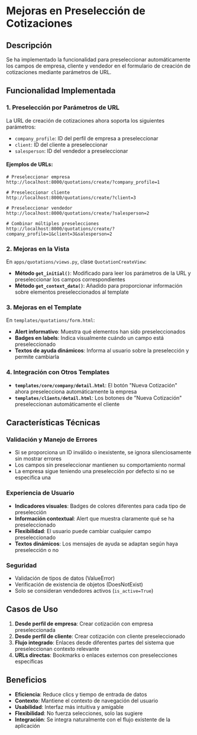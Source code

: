 # Mejoras en Preselección de Cotizaciones

## Descripción
Se ha implementado la funcionalidad para preseleccionar automáticamente los campos de empresa, cliente y vendedor en el formulario de creación de cotizaciones mediante parámetros de URL.

## Funcionalidad Implementada

### 1. Preselección por Parámetros de URL

La URL de creación de cotizaciones ahora soporta los siguientes parámetros:

- `company_profile`: ID del perfil de empresa a preseleccionar
- `client`: ID del cliente a preseleccionar  
- `salesperson`: ID del vendedor a preseleccionar

#### Ejemplos de URLs:
```
# Preseleccionar empresa
http://localhost:8000/quotations/create/?company_profile=1

# Preseleccionar cliente
http://localhost:8000/quotations/create/?client=3

# Preseleccionar vendedor
http://localhost:8000/quotations/create/?salesperson=2

# Combinar múltiples preselecciones
http://localhost:8000/quotations/create/?company_profile=1&client=3&salesperson=2
```

### 2. Mejoras en la Vista

En `apps/quotations/views.py`, clase `QuotationCreateView`:

- **Método `get_initial()`**: Modificado para leer los parámetros de la URL y preseleccionar los campos correspondientes
- **Método `get_context_data()`**: Añadido para proporcionar información sobre elementos preseleccionados al template

### 3. Mejoras en el Template

En `templates/quotations/form.html`:

- **Alert informativo**: Muestra qué elementos han sido preseleccionados
- **Badges en labels**: Indica visualmente cuándo un campo está preseleccionado
- **Textos de ayuda dinámicos**: Informa al usuario sobre la preselección y permite cambiarla

### 4. Integración con Otros Templates

- **`templates/core/company/detail.html`**: El botón "Nueva Cotización" ahora preselecciona automáticamente la empresa
- **`templates/clients/detail.html`**: Los botones de "Nueva Cotización" preseleccionan automáticamente el cliente

## Características Técnicas

### Validación y Manejo de Errores
- Si se proporciona un ID inválido o inexistente, se ignora silenciosamente sin mostrar errores
- Los campos sin preseleccionar mantienen su comportamiento normal
- La empresa sigue teniendo una preselección por defecto si no se especifica una

### Experiencia de Usuario
- **Indicadores visuales**: Badges de colores diferentes para cada tipo de preselección
- **Información contextual**: Alert que muestra claramente qué se ha preseleccionado
- **Flexibilidad**: El usuario puede cambiar cualquier campo preseleccionado
- **Textos dinámicos**: Los mensajes de ayuda se adaptan según haya preselección o no

### Seguridad
- Validación de tipos de datos (ValueError)
- Verificación de existencia de objetos (DoesNotExist)
- Solo se consideran vendedores activos (`is_active=True`)

## Casos de Uso

1. **Desde perfil de empresa**: Crear cotización con empresa preseleccionada
2. **Desde perfil de cliente**: Crear cotización con cliente preseleccionado
3. **Flujo integrado**: Enlaces desde diferentes partes del sistema que preseleccionan contexto relevante
4. **URLs directas**: Bookmarks o enlaces externos con preselecciones específicas

## Beneficios

- **Eficiencia**: Reduce clics y tiempo de entrada de datos
- **Contexto**: Mantiene el contexto de navegación del usuario
- **Usabilidad**: Interfaz más intuitiva y amigable
- **Flexibilidad**: No fuerza selecciones, solo las sugiere
- **Integración**: Se integra naturalmente con el flujo existente de la aplicación 